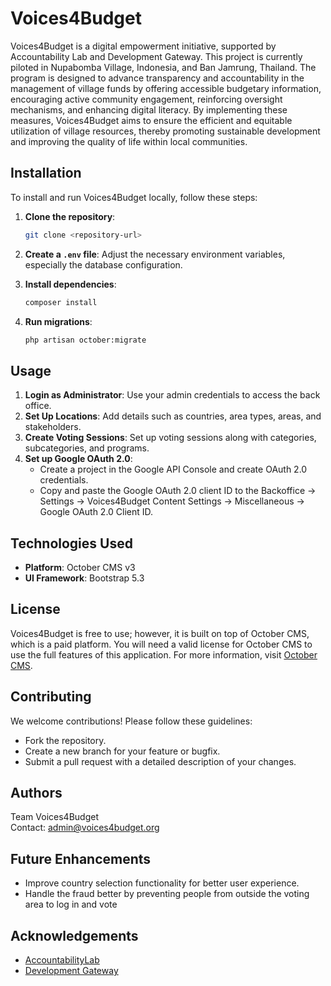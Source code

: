 # Voices4Budget

Voices4Budget is a digital empowerment initiative, supported by Accountability Lab and Development Gateway. This project is currently piloted in Nupabomba Village, Indonesia, and Ban Jamrung, Thailand. The program is designed to advance transparency and accountability in the management of village funds by offering accessible budgetary information, encouraging active community engagement, reinforcing oversight mechanisms, and enhancing digital literacy. By implementing these measures, Voices4Budget aims to ensure the efficient and equitable utilization of village resources, thereby promoting sustainable development and improving the quality of life within local communities.

## Installation

To install and run Voices4Budget locally, follow these steps:

1. **Clone the repository**:
   ```bash
   git clone <repository-url>
   ```

2. **Create a `.env` file**:
   Adjust the necessary environment variables, especially the database configuration.

3. **Install dependencies**:
   ```bash
   composer install
   ```

4. **Run migrations**:
   ```bash
   php artisan october:migrate
   ```

## Usage

1. **Login as Administrator**: Use your admin credentials to access the back office.
2. **Set Up Locations**: Add details such as countries, area types, areas, and stakeholders.
3. **Create Voting Sessions**: Set up voting sessions along with categories, subcategories, and programs.
4. **Set up Google OAuth 2.0**: 
   - Create a project in the Google API Console and create OAuth 2.0 credentials.
   - Copy and paste the Google OAuth 2.0 client ID to the Backoffice -> Settings -> Voices4Budget Content Settings -> Miscellaneous -> Google OAuth 2.0 Client ID.

## Technologies Used

- **Platform**: October CMS v3
- **UI Framework**: Bootstrap 5.3

## License

Voices4Budget is free to use; however, it is built on top of October CMS, which is a paid platform. You will need a valid license for October CMS to use the full features of this application. For more information, visit [October CMS](https://octobercms.com/).

## Contributing

We welcome contributions! Please follow these guidelines:

- Fork the repository.
- Create a new branch for your feature or bugfix.
- Submit a pull request with a detailed description of your changes.

## Authors

Team Voices4Budget  
Contact: [admin@voices4budget.org](mailto:admin@voices4budget.org)

## Future Enhancements

- Improve country selection functionality for better user experience.
- Handle the fraud better by preventing people from outside the voting area to log in and vote

## Acknowledgements

- [AccountabilityLab](https://accountabilitylab.org/)
- [Development Gateway](https://developmentgateway.org/)